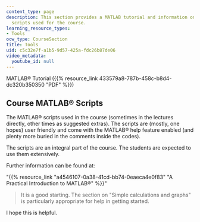 ```yaml
---
content_type: page
description: This section provides a MATLAB tutorial and information on the MATLAB
  scripts used for the course.
learning_resource_types:
- Tools
ocw_type: CourseSection
title: Tools
uid: c5c32e7f-a1b5-9d57-425a-fdc26b87de06
video_metadata:
  youtube_id: null
---
```


MATLAB® Tutorial ({{% resource_link 433579a8-787b-458c-b8d4-dc320b350350 "PDF" %}})

Course MATLAB® Scripts
----------------------

The MATLAB® scripts used in the course (sometimes in the lectures directly, other times as suggested extras). The scripts are (mostly, one hopes) user friendly and come with the MATLAB® help feature enabled (and plenty more buried in the comments inside the codes).

The scripts are an integral part of the course. The students are expected to use them extensively.

Further information can be found at:

"{{% resource_link "a4546107-0a38-41cd-bb74-0eaeca4e0f83" "A Practical Introduction to MATLAB®" %}}"

> It is a good starting. The section on "Simple calculations and graphs" is particularly appropriate for help in getting started.

I hope this is helpful.